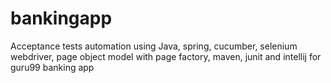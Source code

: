 # bankingapp
Acceptance tests automation using Java, spring, cucumber, selenium webdriver, page object model with page factory, maven, junit and intellij for guru99 banking app
